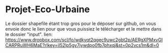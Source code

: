 # Projet-Eco-Urbaine
Le dossier shapefile étant trop gros pour le déposer sur github, on vous envoie donc le lien pour que vous puissiez le télécharger et le mettre dans le dossier "input".
lien: https://www.dropbox.com/scl/fo/wdkyqt2qgec9uwc2gbt2p/AERgXPMxvGICARPRuWH6MaE?rlkey=il52lp5gy7jywdpo0fb7phxqj&st=0p2vcs1m&dl=0

